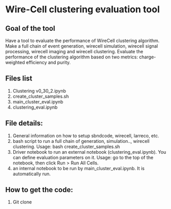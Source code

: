 # Wire-Cell clustering evaluation tool


## Goal of the tool

Have a tool to evaluate the performance of WireCell clustering algorithm. Make a full chain of event generation, wirecell simulation, wirecell signal processing, wirecell imaging and wirecell clustering. Evaluate the performance of the clustering algorithm based on two metrics: charge-weighted efficiency and purity.

## Files list

1)	Clustering v0_30_2.ipynb
2)	create_cluster_samples.sh
3)	main_cluster_eval.ipynb
4)	clustering_eval.ipynb

## File details:

1)	General information on how to setup sbndcode, wirecell, larreco, etc.
2)	bash script to run a full chain of generation, simulation.., wirecell clustering. Usage: bash create_cluster_samples.sh 
3)	Driver notebook to run an external notebook (clustering_eval.ipynb). You can define evaluation parameters on it. Usage: go to the top of the notebook, then click Run > Run All Cells.
4)	an internal notebook to be run by main_cluster_eval.ipynb. It is automatically run.

## How to get the code:

1)	Git clone 

